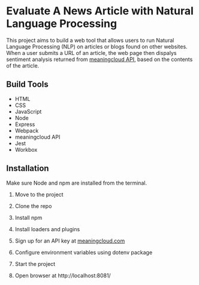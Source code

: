 # Evaluate A News Article with Natural Language Processing

This project aims to build a web tool that allows users to run Natural Language Processing (NLP) on articles or blogs found on other websites. When a user submits a URL of an article, the web page then dispalys sentiment analysis returned from [meaningcloud API](https://www.meaningcloud.com/products/sentiment-analysis), based on the contents of the article.

## Build Tools
* HTML
* CSS
* JavaScript
* Node
* Express
* Webpack
* meaningcloud API
* Jest
* Workbox

## Installation
Make sure Node and npm are installed from the terminal.

1. Move to the project 
2. Clone the repo

3. Install npm

4. Install loaders and plugins

5. Sign up for an API key at [meaningcloud.com](https://www.meaningcloud.com/developer/create-account)

6. Configure environment variables using dotenv package
	
7. Start the project

8. Open browser at http://localhost:8081/